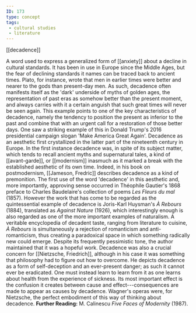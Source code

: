 ```yaml
---
ID: 173
type: concept
tags: 
 - cultural studies
 - literature
---
```


[[decadence]]

 A word used to
express a generalized form of
[[anxiety]] about a decline
in cultural standards. It has been in use in Europe since the Middle
Ages, but the fear of declining standards it names can be traced back to
ancient times. Plato, for instance, wrote that men in earlier times were
better and nearer to the gods than present-day men. As such, decadence
often manifests itself as the 'dark' underside of myths of golden ages,
the representation of past eras as somehow better than the present
moment, and always carries with it a certain anguish that such great
times will never be seen again. This example points to one of the key
characteristics of decadence, namely the tendency to position the
present as inferior to the past and combine that with an urgent call for
a restoration of those better days. One saw a striking example of this
in Donald Trump's 2016 presidential campaign slogan 'Make America Great
Again'.
Decadence as an aesthetic first crystallized in the latter part of the
nineteenth century in Europe. In the first instance decadence was, in
spite of its subject matter, which tends to recall ancient myths and
supernatural tales, a kind of
[[avant-garde]], or
[[modernism]] inasmuch as it
marked a break with the established aesthetic of its own time. Indeed,
in his book on postmodernism, [[Jameson, Fredric]] describes
decadence as a kind of premonition. The first use of the word
'decadence' in this aesthetic and, more importantly, approving sense
occurred in Théophile Gautier's 1868 preface to Charles Baudelaire's
collection of poems *Les Fleurs du mal* (1857). However the work that
has come to be regarded as the quintessential example of decadence is
Joris-Karl Huysman's *À Rebours* (1884), translated as *Against Nature*
(1926), which interestingly enough is also regarded as one of the more
important examples of naturalism. A veritable encyclopedia of decadent
taste, ranging from literature to cuisine, *À Rebours* is simultaneously
a rejection of romanticism and anti-romanticism, thus creating a
paradoxical space in which something radically new could emerge. Despite
its frequently pessimistic tone, the author maintained that it was a
hopeful work.
Decadence was also a crucial concern for [[Nietzsche, Friedrich]], although in his
case it was something that philosophy had to figure out how to overcome.
He depicts decadence as a form of self-deception and an ever-present
danger; as such it cannot ever be eradicated. One must instead learn to
learn from it as one learns about health from the experience of
sickness. Its most important effect is the confusion it creates between
cause and effect---consequences are made to appear as causes by
decadence. Wagner's operas were, for Nietzsche, the perfect embodiment
of this way of thinking about decadence.
**Further Reading:** M. Calinescu *Five Faces of Modernity* (1987).

